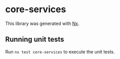 # core-services

This library was generated with [Nx](https://nx.dev).

## Running unit tests

Run `nx test core-services` to execute the unit tests.
